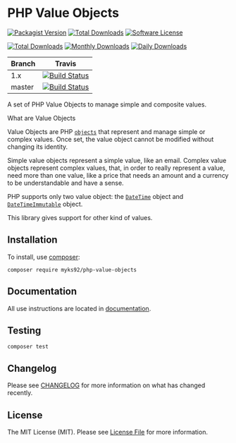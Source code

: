 # PHP Value Objects

[![Packagist Version](https://poser.pugx.org/myks92/php-value-objects/v/stable.png)](https://packagist.org/packages/myks92/php-value-objects
) [![Total Downloads](https://poser.pugx.org/myks92/php-value-objects/v/unstable.png)](https://packagist.org/packages/myks92/php-value-objects
) [![Software License](https://poser.pugx.org/myks92/php-value-objects/license)](LICENSE.md)

[![Total Downloads](https://poser.pugx.org/myks92/php-value-objects/downloads)](https://packagist.org/packages/myks92/php-value-objects)
[![Monthly Downloads](https://poser.pugx.org/myks92/php-value-objects/d/monthly)](https://packagist.org/packages/myks92/php-value-objects)
[![Daily Downloads](https://poser.pugx.org/myks92/php-value-objects/d/daily)](https://packagist.org/packages/myks92/php-value-objects)

Branch | Travis |
------ | ------ |
1.x   | [![Build Status][travis_1x_badge]][travis_1x_link]
master | [![Build Status][travis_unstable_badge]][travis_unstable_link]

A set of PHP Value Objects to manage simple and composite values.

What are Value Objects

Value Objects are PHP [`objects`](http://php.net/manual/en/language.types.object.php) that represent and manage simple or complex values. Once set, the value object cannot
 be modified without changing its identity.

Simple value objects represent a simple value, like an email. Complex value objects represent complex values, that, in order to really represent a value, need more than one value, like a price that needs an amount and a currency to be understandable and have a sense.

PHP supports only two value object: the [`DateTime`](https://www.php.net/manual/en/class.datetime.php) object and
 [`DateTimeImmutable`](https://www.php.net/manual/ru/class.datetimeimmutable.php) object.

This library gives support for other kind of values.
   
## Installation

To install, use [composer](https://getcomposer.org):
```
composer require myks92/php-value-objects
```

## Documentation

All use instructions are located in [documentation](./docs/readme.md).

## Testing

```
composer test
```

## Changelog

Please see [CHANGELOG](CHANGELOG.md) for more information on what has changed recently.

## License

The MIT License (MIT). Please see [License File](LICENSE.md) for more information.

[travis_1x_badge]: https://travis-ci.org/Myks92/php-value-objects.svg?branch=1.x
[travis_1x_link]: https://travis-ci.org/Myks92/php-value-objects
[travis_unstable_badge]: https://travis-ci.org/Myks92/php-value-objects.svg?branch=master
[travis_unstable_link]: https://travis-ci.org/Myks92/php-value-objects
